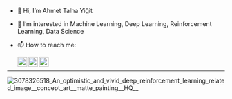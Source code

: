 - 👋 Hi, I’m Ahmet Talha Yiğit
- 👀 I’m interested in Machine Learning, Deep Learning, Reinforcement Learning, Data Science
- 📫 How to reach me:


    <a href="https://www.linkedin.com/in/ahmettalhayigit2250/?locale=en_US">
      <img align="left" alt="Ahmet's LinkedIN" width="22px" src="https://user-images.githubusercontent.com/44137695/208713933-60ef5adf-e3e7-43f6-b225-9921aa987308.png" />
    </a>

    <a href="https://www.kaggle.com/ahmettalhayt">
      <img align="left" alt="Ahmet's Kaggle" width="22px" src="https://user-images.githubusercontent.com/44137695/208713937-1c7a4d83-4d5e-4566-9d17-75c9dea68fb5.png" />
    </a>

    <a href="mailto:ahmetyiit@gmail.com">
      <img align="left" alt="Ahmet's GMail" width="22px" src="https://user-images.githubusercontent.com/44137695/208713940-be158cd6-3baa-4068-96ab-9b1caf0b7dc1.png" />
    </a>
    <br />
------------------------------------
![3078326518_An_optimistic_and_vivid_deep_reinforcement_learning_related_image__concept_art__matte_painting__HQ__](https://user-images.githubusercontent.com/44137695/208713460-e884a912-381c-4afe-9215-9dcdbef2e92e.png)

<!---
ahmet2250/ahmet2250 is a ✨ special ✨ repository because its `README.md` (this file) appears on your GitHub profile.
You can click the Preview link to take a look at your changes.
--->
